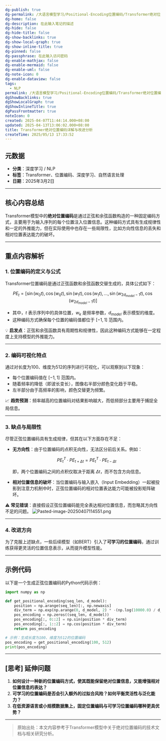 ```yaml
---
dg-publish: true
dg-permalink: /大语言模型学习/Positional-Encoding位置编码/Transformer绝对位置编码详解与改进分析
dg-home: false
dg-description: 在此输入笔记的描述
dg-hide: false
dg-hide-title: false
dg-show-backlinks: true
dg-show-local-graph: true
dg-show-inline-title: true
dg-pinned: false
dg-passphrase: 在此输入访问密码
dg-enable-mathjax: false
dg-enable-mermaid: false
dg-enable-uml: false
dg-note-icon: 0
dg-enable-dataview: false
tags:
  - NLP
permalink: /大语言模型学习/Positional-Encoding位置编码/Transformer绝对位置编码详解与改进分析/
dgShowBacklinks: true
dgShowLocalGraph: true
dgShowInlineTitle: true
dgPassFrontmatter: true
noteIcon: 0
created: 2025-04-07T11:44:14.000+08:00
updated: 2025-04-13T13:06:02.000+08:00
title: Transformer绝对位置编码详解与改进分析
createTime: 2025/05/13 17:33:52
---
```




## 元数据
- **分类**：深度学习 / NLP
- **标签**：Transformer、位置编码、深度学习、自然语言处理
- **日期**：2025年3月2日

---



## 核心内容总结
Transformer模型中的**绝对位置编码**是通过正弦和余弦函数构造的一种固定编码方式，主要用于为输入序列的每个位置注入位置信息。这种编码方式具有生成规律性和一定的外推能力，但在实际使用中也存在一些局限性，比如方向性信息的丢失和相对位置表达能力的破坏。

---



## 重点内容解析

### 1. **位置编码的定义与公式**
Transformer位置编码是通过正弦函数和余弦函数交替生成的，具体公式如下：

$$
PE_t = [\sin(w_0 t), \cos(w_0 t), \sin(w_1 t), \cos(w_1 t), \ldots, \sin(w_{2d_{model}-1} t), \cos(w_{2d_{model}-1} t)]
$$

- 其中，$t$ 表示序列中的具体位置，$w_k$ 是频率参数，$d_{model}$ 表示模型的维度。
- 这种编码方式确保每个位置的编码值都位于 $[-1, 1]$ 范围内。

💡 **启发点**：正弦和余弦函数具有周期性和规律性，因此这种编码方式能够在一定程度上支持模型的外推能力。

---


### 2. **编码可视化特点**
通过对长度为100、维度为512的序列进行可视化，可以观察到以下现象：
- 每个位置编码值在 $[-1, 1]$ 范围内。
- 随着频率的降低（即波长变长），图像右半部分颜色变化趋于平稳。
- 左半部分由于高频率的影响，颜色交替更为频繁。

📈 **趋势预测**：频率越高的位置编码对结果影响越大，而低频部分主要用于捕捉全局信息。

---


### 3. **缺点与局限性**
尽管正弦位置编码具有生成规律，但其在以下方面存在不足：
- **无方向性**：由于位置编码的点积无向性，无法区分前后关系。例如：
  
  $$
  PE_t^T \cdot PE_{t+\Delta t} = PE_t^T \cdot PE_{t-\Delta t}
  $$

  即，两个位置编码之间的点积仅取决于距离 $\Delta t$，而不包含方向信息。

- **相对位置信息的破坏**：当位置编码与输入嵌入（Input Embedding）一起被投影到注意力机制中时，正弦位置编码的相对位置表达能力可能被投影矩阵破坏。

⚠ **常见错误**：直接假设正弦位置编码能完全表达相对位置信息，而忽略其方向性不足的问题。
![Pasted-image-20250407114551.png](/img/user/%E9%99%84%E4%BB%B6/Pasted%20image%2020250407114551.png)

---


### 4. **改进方向**
为了克服上述缺点，一些后续模型（如BERT）引入了**可学习的位置编码**，通过训练获得更灵活的位置信息表示，从而提升模型性能。

---



## 示例代码
以下是一个生成正弦位置编码的Python代码示例：

```python
import numpy as np

def get_positional_encoding(seq_len, d_model):
    position = np.arange(seq_len)[:, np.newaxis]
    div_term = np.exp(np.arange(0, d_model, 2) * -(np.log(10000.0) / d_model))
    pos_encoding = np.zeros((seq_len, d_model))
    pos_encoding[:, 0::2] = np.sin(position * div_term)
    pos_encoding[:, 1::2] = np.cos(position * div_term)
    return pos_encoding

# 示例：生成长度为100、维度为512的位置编码
pos_encoding = get_positional_encoding(100, 512)
print(pos_encoding)
```

---



## [思考] 延伸问题
1. **如何设计一种新的位置编码方式，使其既能保留绝对位置信息，又能增强相对位置信息的表达？**
2. **可学习的位置编码是否会引入额外的过拟合风险？如何平衡灵活性与泛化能力？**
3. **在低资源语言或小规模数据集上，固定位置编码与可学习位置编码哪种更具优势？**

---

> 原始出处：本文内容参考于Transformer模型中关于绝对位置编码的技术文档与相关研究分析。
